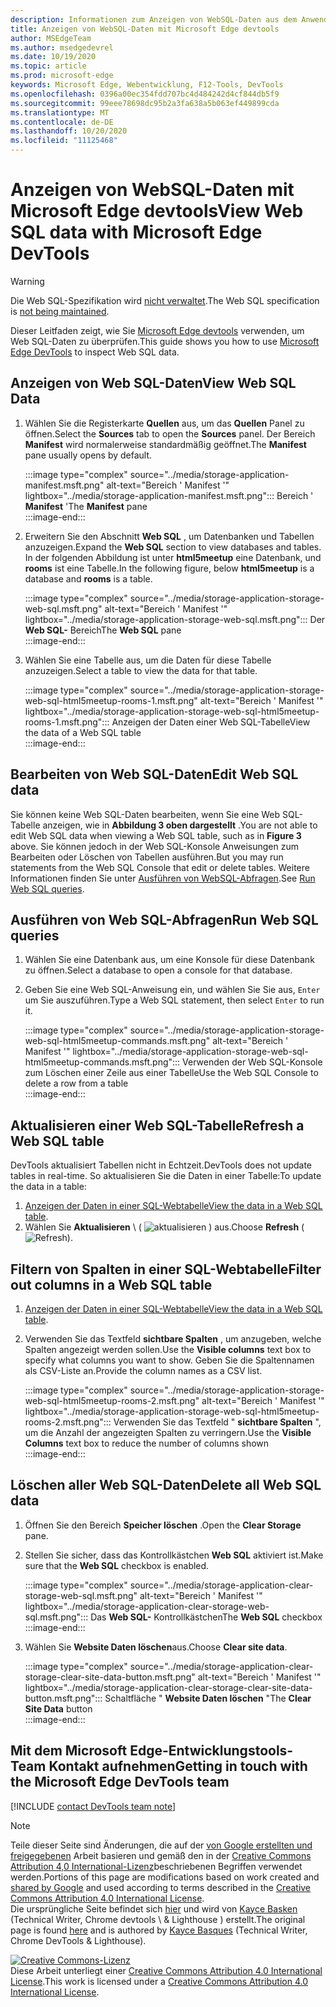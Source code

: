 ```yaml
---
description: Informationen zum Anzeigen von WebSQL-Daten aus dem Anwendungs Panel von Microsoft Edge devtools
title: Anzeigen von WebSQL-Daten mit Microsoft Edge devtools
author: MSEdgeTeam
ms.author: msedgedevrel
ms.date: 10/19/2020
ms.topic: article
ms.prod: microsoft-edge
keywords: Microsoft Edge, Webentwicklung, F12-Tools, DevTools
ms.openlocfilehash: 0396a00ec354fdd707bc4d484242d4cf844db5f9
ms.sourcegitcommit: 99eee78698dc95b2a3fa638a5b063ef449899cda
ms.translationtype: MT
ms.contentlocale: de-DE
ms.lasthandoff: 10/20/2020
ms.locfileid: "11125468"
---
```

<!-- Copyright Kayce Basques 

   Licensed under the Apache License, Version 2.0 (the "License");
   you may not use this file except in compliance with the License.
   You may obtain a copy of the License at

       https://www.apache.org/licenses/LICENSE-2.0

   Unless required by applicable law or agreed to in writing, software
   distributed under the License is distributed on an "AS IS" BASIS,
   WITHOUT WARRANTIES OR CONDITIONS OF ANY KIND, either express or implied.
   See the License for the specific language governing permissions and
   limitations under the License.  -->

# <span data-ttu-id="b4047-104">Anzeigen von WebSQL-Daten mit Microsoft Edge devtools</span><span class="sxs-lookup"><span data-stu-id="b4047-104">View Web SQL data with Microsoft Edge DevTools</span></span>  

> [!WARNING]
> <span data-ttu-id="b4047-105">Die Web SQL-Spezifikation wird [nicht verwaltet][W3CWebSQLStatus].</span><span class="sxs-lookup"><span data-stu-id="b4047-105">The Web SQL specification is [not being maintained][W3CWebSQLStatus].</span></span>  

<span data-ttu-id="b4047-106">Dieser Leitfaden zeigt, wie Sie [Microsoft Edge devtools][MicrosoftEdgeDevTools] verwenden, um Web SQL-Daten zu überprüfen.</span><span class="sxs-lookup"><span data-stu-id="b4047-106">This guide shows you how to use [Microsoft Edge DevTools][MicrosoftEdgeDevTools] to inspect Web SQL data.</span></span>  

## <span data-ttu-id="b4047-107">Anzeigen von Web SQL-Daten</span><span class="sxs-lookup"><span data-stu-id="b4047-107">View Web SQL Data</span></span>  

1.  <span data-ttu-id="b4047-108">Wählen Sie die Registerkarte **Quellen** aus, um das **Quellen** Panel zu öffnen.</span><span class="sxs-lookup"><span data-stu-id="b4047-108">Select the **Sources** tab to open the **Sources** panel.</span></span>  <span data-ttu-id="b4047-109">Der Bereich **Manifest** wird normalerweise standardmäßig geöffnet.</span><span class="sxs-lookup"><span data-stu-id="b4047-109">The **Manifest** pane usually opens by default.</span></span>  
    
    :::image type="complex" source="../media/storage-application-manifest.msft.png" alt-text="Bereich ' Manifest '" lightbox="../media/storage-application-manifest.msft.png":::
       <span data-ttu-id="b4047-111">Bereich ' **Manifest** '</span><span class="sxs-lookup"><span data-stu-id="b4047-111">The **Manifest** pane</span></span>  
    :::image-end:::  
    
1.  <span data-ttu-id="b4047-112">Erweitern Sie den Abschnitt **Web SQL** , um Datenbanken und Tabellen anzuzeigen.</span><span class="sxs-lookup"><span data-stu-id="b4047-112">Expand the **Web SQL** section to view databases and tables.</span></span>  <span data-ttu-id="b4047-113">In der folgenden Abbildung ist unter **html5meetup** eine Datenbank, und **rooms** ist eine Tabelle.</span><span class="sxs-lookup"><span data-stu-id="b4047-113">In the following figure, below **html5meetup** is a database and **rooms** is a table.</span></span>  
    
    :::image type="complex" source="../media/storage-application-storage-web-sql.msft.png" alt-text="Bereich ' Manifest '" lightbox="../media/storage-application-storage-web-sql.msft.png":::
       <span data-ttu-id="b4047-115">Der **Web SQL-** Bereich</span><span class="sxs-lookup"><span data-stu-id="b4047-115">The **Web SQL** pane</span></span>  
    :::image-end:::  
    
1.  <span data-ttu-id="b4047-116">Wählen Sie eine Tabelle aus, um die Daten für diese Tabelle anzuzeigen.</span><span class="sxs-lookup"><span data-stu-id="b4047-116">Select a table to view the data for that table.</span></span>  
    
    :::image type="complex" source="../media/storage-application-storage-web-sql-html5meetup-rooms-1.msft.png" alt-text="Bereich ' Manifest '" lightbox="../media/storage-application-storage-web-sql-html5meetup-rooms-1.msft.png":::
       <span data-ttu-id="b4047-118">Anzeigen der Daten einer Web SQL-Tabelle</span><span class="sxs-lookup"><span data-stu-id="b4047-118">View the data of a Web SQL table</span></span>  
    :::image-end:::  
    
## <span data-ttu-id="b4047-119">Bearbeiten von Web SQL-Daten</span><span class="sxs-lookup"><span data-stu-id="b4047-119">Edit Web SQL data</span></span>  

<span data-ttu-id="b4047-120">Sie können keine Web SQL-Daten bearbeiten, wenn Sie eine Web SQL-Tabelle anzeigen, wie in **Abbildung 3 oben dargestellt** .</span><span class="sxs-lookup"><span data-stu-id="b4047-120">You are not able to edit Web SQL data when viewing a Web SQL table, such as in **Figure 3** above.</span></span>  <span data-ttu-id="b4047-121">Sie können jedoch in der Web SQL-Konsole Anweisungen zum Bearbeiten oder Löschen von Tabellen ausführen.</span><span class="sxs-lookup"><span data-stu-id="b4047-121">But you may run statements from the Web SQL Console that edit or delete tables.</span></span>  <span data-ttu-id="b4047-122">Weitere Informationen finden Sie unter [Ausführen von WebSQL-Abfragen](#run-web-sql-queries).</span><span class="sxs-lookup"><span data-stu-id="b4047-122">See [Run Web SQL queries](#run-web-sql-queries).</span></span>  

## <span data-ttu-id="b4047-123">Ausführen von Web SQL-Abfragen</span><span class="sxs-lookup"><span data-stu-id="b4047-123">Run Web SQL queries</span></span>  

1.  <span data-ttu-id="b4047-124">Wählen Sie eine Datenbank aus, um eine Konsole für diese Datenbank zu öffnen.</span><span class="sxs-lookup"><span data-stu-id="b4047-124">Select a database to open a console for that database.</span></span>  
1.  <span data-ttu-id="b4047-125">Geben Sie eine Web SQL-Anweisung ein, und wählen Sie Sie aus, `Enter` um Sie auszuführen.</span><span class="sxs-lookup"><span data-stu-id="b4047-125">Type a Web SQL statement, then select `Enter` to run it.</span></span>  
    
    :::image type="complex" source="../media/storage-application-storage-web-sql-html5meetup-commands.msft.png" alt-text="Bereich ' Manifest '" lightbox="../media/storage-application-storage-web-sql-html5meetup-commands.msft.png":::
       <span data-ttu-id="b4047-127">Verwenden der Web SQL-Konsole zum Löschen einer Zeile aus einer Tabelle</span><span class="sxs-lookup"><span data-stu-id="b4047-127">Use the Web SQL Console to delete a row from a table</span></span>  
    :::image-end:::  
    
## <span data-ttu-id="b4047-128">Aktualisieren einer Web SQL-Tabelle</span><span class="sxs-lookup"><span data-stu-id="b4047-128">Refresh a Web SQL table</span></span>  

<span data-ttu-id="b4047-129">DevTools aktualisiert Tabellen nicht in Echtzeit.</span><span class="sxs-lookup"><span data-stu-id="b4047-129">DevTools does not update tables in real-time.</span></span>  <span data-ttu-id="b4047-130">So aktualisieren Sie die Daten in einer Tabelle:</span><span class="sxs-lookup"><span data-stu-id="b4047-130">To update the data in a table:</span></span>  

1.  <span data-ttu-id="b4047-131">[Anzeigen der Daten in einer SQL-Webtabelle](#view-web-sql-data)</span><span class="sxs-lookup"><span data-stu-id="b4047-131">[View the data in a Web SQL table](#view-web-sql-data).</span></span>  
1.  <span data-ttu-id="b4047-132">Wählen Sie **Aktualisieren** \ ( ![ aktualisieren ][ImageRefreshIcon] \) aus.</span><span class="sxs-lookup"><span data-stu-id="b4047-132">Choose **Refresh** \(![Refresh][ImageRefreshIcon]\).</span></span>  
    
## <span data-ttu-id="b4047-133">Filtern von Spalten in einer SQL-Webtabelle</span><span class="sxs-lookup"><span data-stu-id="b4047-133">Filter out columns in a Web SQL table</span></span>  

1.  <span data-ttu-id="b4047-134">[Anzeigen der Daten in einer SQL-Webtabelle](#view-web-sql-data)</span><span class="sxs-lookup"><span data-stu-id="b4047-134">[View the data in a Web SQL table](#view-web-sql-data).</span></span>  
1.  <span data-ttu-id="b4047-135">Verwenden Sie das Textfeld **sichtbare Spalten** , um anzugeben, welche Spalten angezeigt werden sollen.</span><span class="sxs-lookup"><span data-stu-id="b4047-135">Use the **Visible columns** text box to specify what columns you want to show.</span></span>  <span data-ttu-id="b4047-136">Geben Sie die Spaltennamen als CSV-Liste an.</span><span class="sxs-lookup"><span data-stu-id="b4047-136">Provide the column names as a CSV list.</span></span>  
    
    :::image type="complex" source="../media/storage-application-storage-web-sql-html5meetup-rooms-2.msft.png" alt-text="Bereich ' Manifest '" lightbox="../media/storage-application-storage-web-sql-html5meetup-rooms-2.msft.png":::
       <span data-ttu-id="b4047-138">Verwenden Sie das Textfeld " **sichtbare Spalten** ", um die Anzahl der angezeigten Spalten zu verringern.</span><span class="sxs-lookup"><span data-stu-id="b4047-138">Use the **Visible Columns** text box to reduce the number of columns shown</span></span>  
    :::image-end:::  
    
## <span data-ttu-id="b4047-139">Löschen aller Web SQL-Daten</span><span class="sxs-lookup"><span data-stu-id="b4047-139">Delete all Web SQL data</span></span>  

1.  <span data-ttu-id="b4047-140">Öffnen Sie den Bereich **Speicher löschen** .</span><span class="sxs-lookup"><span data-stu-id="b4047-140">Open the **Clear Storage** pane.</span></span>  
1.  <span data-ttu-id="b4047-141">Stellen Sie sicher, dass das Kontrollkästchen **Web SQL** aktiviert ist.</span><span class="sxs-lookup"><span data-stu-id="b4047-141">Make sure that the **Web SQL** checkbox is enabled.</span></span>  
    
    :::image type="complex" source="../media/storage-application-clear-storage-web-sql.msft.png" alt-text="Bereich ' Manifest '" lightbox="../media/storage-application-clear-storage-web-sql.msft.png":::
       <span data-ttu-id="b4047-143">Das **Web SQL-** Kontrollkästchen</span><span class="sxs-lookup"><span data-stu-id="b4047-143">The **Web SQL** checkbox</span></span>  
    :::image-end:::  
    
1.  <span data-ttu-id="b4047-144">Wählen Sie **Website Daten löschen**aus.</span><span class="sxs-lookup"><span data-stu-id="b4047-144">Choose **Clear site data**.</span></span>  
    
    :::image type="complex" source="../media/storage-application-clear-storage-clear-site-data-button.msft.png" alt-text="Bereich ' Manifest '" lightbox="../media/storage-application-clear-storage-clear-site-data-button.msft.png":::
       <span data-ttu-id="b4047-146">Schaltfläche " **Website Daten löschen** "</span><span class="sxs-lookup"><span data-stu-id="b4047-146">The **Clear Site Data** button</span></span>  
    :::image-end:::  
    
## <span data-ttu-id="b4047-147">Mit dem Microsoft Edge-Entwicklungstools-Team Kontakt aufnehmen</span><span class="sxs-lookup"><span data-stu-id="b4047-147">Getting in touch with the Microsoft Edge DevTools team</span></span>  

[!INCLUDE [contact DevTools team note](../includes/contact-devtools-team-note.md)]  

<!-- image links -->  

[ImageRefreshIcon]: ../media/refresh-icon.msft.png  

<!-- links -->  

[MicrosoftEdgeDevTools]: ../../devtools-guide-chromium.md "Microsoft Edge (Chrom)-Entwickler Tools | Microsoft docs"  

[W3CWebSQLStatus]: https://w3.org/TR/webdatabase/#status-of-this-document "Web SQL-Datenbank | W3C"  

> [!NOTE]
> <span data-ttu-id="b4047-150">Teile dieser Seite sind Änderungen, die auf der [von Google erstellten und freigegebenen][GoogleSitePolicies] Arbeit basieren und gemäß den in der [Creative Commons Attribution 4,0 International-Lizenz][CCA4IL]beschriebenen Begriffen verwendet werden.</span><span class="sxs-lookup"><span data-stu-id="b4047-150">Portions of this page are modifications based on work created and [shared by Google][GoogleSitePolicies] and used according to terms described in the [Creative Commons Attribution 4.0 International License][CCA4IL].</span></span>  
> <span data-ttu-id="b4047-151">Die ursprüngliche Seite befindet sich [hier](https://developers.google.com/web/tools/chrome-devtools/storage/websql) und wird von [Kayce Basken][KayceBasques] (Technical Writer, Chrome devtools \ & Lighthouse \) erstellt.</span><span class="sxs-lookup"><span data-stu-id="b4047-151">The original page is found [here](https://developers.google.com/web/tools/chrome-devtools/storage/websql) and is authored by [Kayce Basques][KayceBasques] \(Technical Writer, Chrome DevTools \& Lighthouse\).</span></span>  

[![Creative Commons-Lizenz][CCby4Image]][CCA4IL]  
<span data-ttu-id="b4047-153">Diese Arbeit unterliegt einer [Creative Commons Attribution 4.0 International License][CCA4IL].</span><span class="sxs-lookup"><span data-stu-id="b4047-153">This work is licensed under a [Creative Commons Attribution 4.0 International License][CCA4IL].</span></span>  

[CCA4IL]: https://creativecommons.org/licenses/by/4.0  
[CCby4Image]: https://i.creativecommons.org/l/by/4.0/88x31.png  
[GoogleSitePolicies]: https://developers.google.com/terms/site-policies  
[KayceBasques]: https://developers.google.com/web/resources/contributors/kaycebasques  
